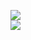 [![](https://img.shields.io/badge/Made%20With-Github%20Spray-lightgrey.svg?style=for-the-badge&logo=github)](https://github.com/Annihil/github-spray#29152)  
[![](https://i.imgur.com/2DrTn0Z.gif)](https://github.com/Annihil/github-spray)